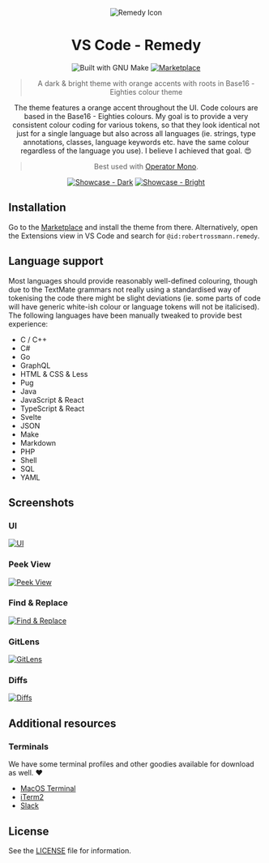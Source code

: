 <div align="center">

![Remedy Icon][remedy-icon]

# VS Code - Remedy

![Built with GNU Make][make-badge]
[![Marketplace][marketplace-badge]][marketplace-link]

> A dark & bright theme with orange accents with roots in Base16 - Eighties colour theme

The theme features a orange accent throughout the UI. Code colours are based in the Base16 -
Eighties colours. My goal is to provide a very consistent colour coding for various tokens, so that
they look identical not just for a single language but also across all languages (ie. strings, type
annotations, classes, language keywords etc. have the same colour regardless of the language you
use). I believe I achieved that goal. 😍

> Best used with [Operator Mono][operator-link].

[![Showcase - Dark][screen-dark]][screen-dark]
[![Showcase - Bright][screen-bright]][screen-bright]

</div>

## Installation

Go to the [Marketplace][marketplace-link] and install the theme from there. Alternatively, open the Extensions view in
VS Code and search for `@id:robertrossmann.remedy`.

## Language support

Most languages should provide reasonably well-defined colouring, though due to the TextMate grammars
not really using a standardised way of tokenising the code there might be slight deviations (ie.
some parts of code will have generic white-ish colour or language tokens will not be italicised).
The following languages have been manually tweaked to provide best experience:

- C / C++
- C#
- Go
- GraphQL
- HTML & CSS & Less
- Pug
- Java
- JavaScript & React
- TypeScript & React
- Svelte
- JSON
- Make
- Markdown
- PHP
- Shell
- SQL
- YAML

## Screenshots

### UI

[![UI][screen-gui]][screen-gui]

### Peek View

[![Peek View][screen-peekview]][screen-peekview]

### Find & Replace

[![Find & Replace][screen-search]][screen-search]

### GitLens

[![GitLens][screen-gitlens]][screen-gitlens]

### Diffs

[![Diffs][screen-diff]][screen-diff]

## Additional resources

### Terminals

We have some terminal profiles and other goodies available for download as well. ❤️

- [MacOS Terminal](resources/terminal)
- [iTerm2](resources/iTerm2)
- [Slack](resources/slack)

## License

See the [LICENSE](LICENSE) file for information.

[make-badge]: https://img.shields.io/badge/Built%20with-GNU%20Make-brightgreen.svg?style=flat-square
[remedy-icon]: https://raw.githubusercontent.com/robertrossmann/vscode-remedy/master/resources/vscode-remedy-icon.png
[marketplace-badge]: https://img.shields.io/badge/Download%20On-Marketplace-brightgreen.svg?style=flat-square
[marketplace-link]: https://marketplace.visualstudio.com/items?itemName=robertrossmann.remedy
[operator-link]: https://www.typography.com/fonts/operator/styles/operatormono
[screen-dark]: https://user-images.githubusercontent.com/3058150/73192537-758f1f80-4129-11ea-82b6-730062082ebc.png
[screen-bright]: https://user-images.githubusercontent.com/3058150/74436488-d7a88e00-4e66-11ea-8d06-ce9129de16f1.png
[screen-gui]: https://raw.githubusercontent.com/robertrossmann/vscode-remedy/master/resources/screenshots/gui.png
[screen-peekview]: https://raw.githubusercontent.com/robertrossmann/vscode-remedy/master/resources/screenshots/peekview.png
[screen-search]: https://raw.githubusercontent.com/robertrossmann/vscode-remedy/master/resources/screenshots/search.png
[screen-gitlens]: https://raw.githubusercontent.com/robertrossmann/vscode-remedy/master/resources/screenshots/gitlens.png
[screen-diff]: https://raw.githubusercontent.com/robertrossmann/vscode-remedy/master/resources/screenshots/diff.png
